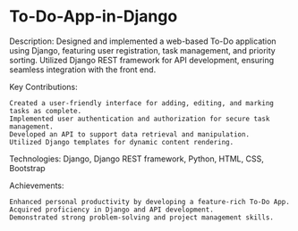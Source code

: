 # To-Do-App-in-Django
Description: Designed and implemented a web-based To-Do application using Django, featuring user registration, task management, and priority sorting. Utilized Django REST framework for API development, ensuring seamless integration with the front end.

Key Contributions:

    Created a user-friendly interface for adding, editing, and marking tasks as complete.
    Implemented user authentication and authorization for secure task management.
    Developed an API to support data retrieval and manipulation.
    Utilized Django templates for dynamic content rendering.

Technologies: Django, Django REST framework, Python, HTML, CSS, Bootstrap

Achievements:

    Enhanced personal productivity by developing a feature-rich To-Do App.
    Acquired proficiency in Django and API development.
    Demonstrated strong problem-solving and project management skills.
